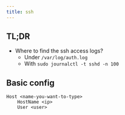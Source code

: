 ```yaml
---
title: ssh
---
```


## TL;DR

- Where to find the ssh access logs?
    - Under `/var/log/auth.log`
    - With `sudo journalctl -t sshd -n 100`

## Basic config

```ssh
Host <name-you-want-to-type>
    HostName <ip>
    User <user>
```
